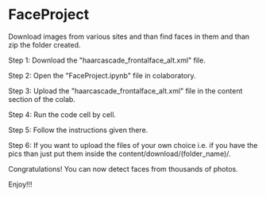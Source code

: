 # FaceProject
Download images from various sites and than find faces in them and than zip the folder created.

Step 1: Download the "haarcascade_frontalface_alt.xml" file.

Step 2: Open the "FaceProject.ipynb" file in colaboratory.

Step 3: Upload the "haarcascade_frontalface_alt.xml" file in the content section of the colab.

Step 4: Run the code cell by cell.

Step 5: Follow the instructions given there. 

Step 6: If you want to upload the files of your own choice i.e. if you have the pics than just put them inside the content/download/(folder_name)/. 

Congratulations! You can now detect faces from thousands of photos.

Enjoy!!!
